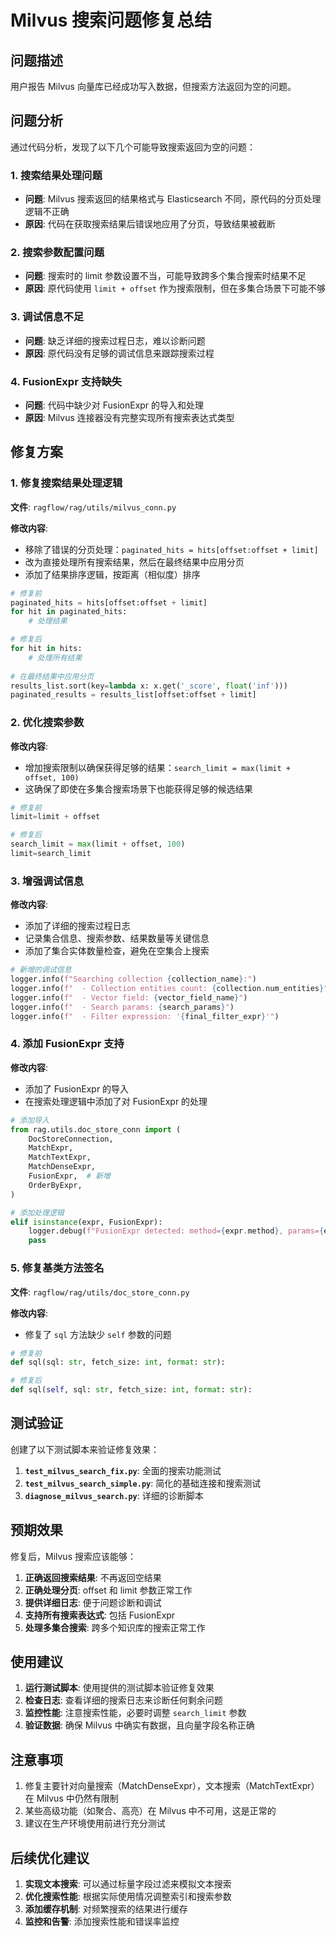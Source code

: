 # Milvus 搜索问题修复总结

## 问题描述
用户报告 Milvus 向量库已经成功写入数据，但搜索方法返回为空的问题。

## 问题分析

通过代码分析，发现了以下几个可能导致搜索返回为空的问题：

### 1. 搜索结果处理问题
- **问题**: Milvus 搜索返回的结果格式与 Elasticsearch 不同，原代码的分页处理逻辑不正确
- **原因**: 代码在获取搜索结果后错误地应用了分页，导致结果被截断

### 2. 搜索参数配置问题
- **问题**: 搜索时的 limit 参数设置不当，可能导致跨多个集合搜索时结果不足
- **原因**: 原代码使用 `limit + offset` 作为搜索限制，但在多集合场景下可能不够

### 3. 调试信息不足
- **问题**: 缺乏详细的搜索过程日志，难以诊断问题
- **原因**: 原代码没有足够的调试信息来跟踪搜索过程

### 4. FusionExpr 支持缺失
- **问题**: 代码中缺少对 FusionExpr 的导入和处理
- **原因**: Milvus 连接器没有完整实现所有搜索表达式类型

## 修复方案

### 1. 修复搜索结果处理逻辑

**文件**: `ragflow/rag/utils/milvus_conn.py`

**修改内容**:
- 移除了错误的分页处理：`paginated_hits = hits[offset:offset + limit]`
- 改为直接处理所有搜索结果，然后在最终结果中应用分页
- 添加了结果排序逻辑，按距离（相似度）排序

```python
# 修复前
paginated_hits = hits[offset:offset + limit]
for hit in paginated_hits:
    # 处理结果

# 修复后  
for hit in hits:
    # 处理所有结果
    
# 在最终结果中应用分页
results_list.sort(key=lambda x: x.get('_score', float('inf')))
paginated_results = results_list[offset:offset + limit]
```

### 2. 优化搜索参数

**修改内容**:
- 增加搜索限制以确保获得足够的结果：`search_limit = max(limit + offset, 100)`
- 这确保了即使在多集合搜索场景下也能获得足够的候选结果

```python
# 修复前
limit=limit + offset

# 修复后
search_limit = max(limit + offset, 100)
limit=search_limit
```

### 3. 增强调试信息

**修改内容**:
- 添加了详细的搜索过程日志
- 记录集合信息、搜索参数、结果数量等关键信息
- 添加了集合实体数量检查，避免在空集合上搜索

```python
# 新增的调试信息
logger.info(f"Searching collection {collection_name}:")
logger.info(f"  - Collection entities count: {collection.num_entities}")
logger.info(f"  - Vector field: {vector_field_name}")
logger.info(f"  - Search params: {search_params}")
logger.info(f"  - Filter expression: '{final_filter_expr}'")
```

### 4. 添加 FusionExpr 支持

**修改内容**:
- 添加了 FusionExpr 的导入
- 在搜索处理逻辑中添加了对 FusionExpr 的处理

```python
# 添加导入
from rag.utils.doc_store_conn import (
    DocStoreConnection,
    MatchExpr,
    MatchTextExpr,
    MatchDenseExpr,
    FusionExpr,  # 新增
    OrderByExpr,
)

# 添加处理逻辑
elif isinstance(expr, FusionExpr):
    logger.debug(f"FusionExpr detected: method={expr.method}, params={expr.fusion_params}")
    pass
```

### 5. 修复基类方法签名

**文件**: `ragflow/rag/utils/doc_store_conn.py`

**修改内容**:
- 修复了 `sql` 方法缺少 `self` 参数的问题

```python
# 修复前
def sql(sql: str, fetch_size: int, format: str):

# 修复后  
def sql(self, sql: str, fetch_size: int, format: str):
```

## 测试验证

创建了以下测试脚本来验证修复效果：

1. **`test_milvus_search_fix.py`**: 全面的搜索功能测试
2. **`test_milvus_search_simple.py`**: 简化的基础连接和搜索测试
3. **`diagnose_milvus_search.py`**: 详细的诊断脚本

## 预期效果

修复后，Milvus 搜索应该能够：

1. **正确返回搜索结果**: 不再返回空结果
2. **正确处理分页**: offset 和 limit 参数正常工作
3. **提供详细日志**: 便于问题诊断和调试
4. **支持所有搜索表达式**: 包括 FusionExpr
5. **处理多集合搜索**: 跨多个知识库的搜索正常工作

## 使用建议

1. **运行测试脚本**: 使用提供的测试脚本验证修复效果
2. **检查日志**: 查看详细的搜索日志来诊断任何剩余问题
3. **监控性能**: 注意搜索性能，必要时调整 `search_limit` 参数
4. **验证数据**: 确保 Milvus 中确实有数据，且向量字段名称正确

## 注意事项

1. 修复主要针对向量搜索（MatchDenseExpr），文本搜索（MatchTextExpr）在 Milvus 中仍然有限制
2. 某些高级功能（如聚合、高亮）在 Milvus 中不可用，这是正常的
3. 建议在生产环境使用前进行充分测试

## 后续优化建议

1. **实现文本搜索**: 可以通过标量字段过滤来模拟文本搜索
2. **优化搜索性能**: 根据实际使用情况调整索引和搜索参数
3. **添加缓存机制**: 对频繁搜索的结果进行缓存
4. **监控和告警**: 添加搜索性能和错误率监控
